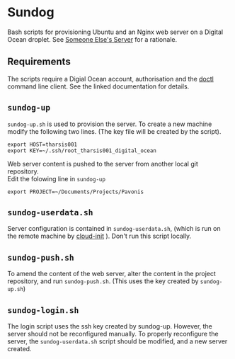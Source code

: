 # Sundog

Bash scripts for provisioning Ubuntu and an Nginx web server on a Digital Ocean
droplet.  See [Someone Else's Server](http://tharsis.io/Someone_Elses_Server.html)
for a rationale.

## Requirements

The scripts require a Digial Ocean account, authorisation and the [doctl](https://www.digitalocean.com/community/tutorials/how-to-use-doctl-the-official-digitalocean-command-line-client)
command line client.  See the linked documentation for details.

## `sundog-up`

`sundog-up.sh` is used to provision the server.  To create a new machine modify
the following two lines.  (The key file will be created by the script).  

    export HOST=tharsis001
    export KEY=~/.ssh/root_tharsis001_digital_ocean

Web server content is pushed to the server from another local git repository.  
Edit the folowing line in `sundog-up`

    export PROJECT=~/Documents/Projects/Pavonis

## `sundog-userdata.sh`

Server configuration is contained in `sundog-userdata.sh`, (which is run on the
remote machine by [cloud-init](https://cloud-init.io) ).  Don't run this script
locally.

## `sundog-push.sh`

To amend the content of the web server, alter the content in the project
repository, and run `sundog-push.sh`.  (This uses the key created by
`sundog-up.sh`)

## `sundog-login.sh`

The login script uses the ssh key created by sundog-up.  However, the server
should not be reconfigured manually.  To properly reconfigure the server, the
`sundog-userdata.sh` script should be modified, and a new server created.
